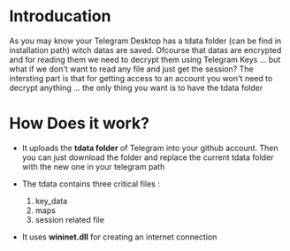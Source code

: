 # Introducation 
As you may know your Telegram Desktop has a tdata folder (can be find in installation path) witch datas are saved.
Ofcourse that datas are encrypted and for reading them we need to decrypt them using Telegram Keys ... but what if we don't want to read any file and just get the session? The intersting part is that for getting access to an account you won't need to decrypt anything ... the only thing you want is to have the tdata folder  

# How Does it work? 
* It uploads the **tdata folder** of Telegram into your github account. Then you can just download the folder and replace the current tdata folder with the new one in your telegram path 
* The tdata contains three critical files :
  1. key_data
  2. maps
  3. session related file
  
* It uses **wininet.dll** for creating an internet connection












